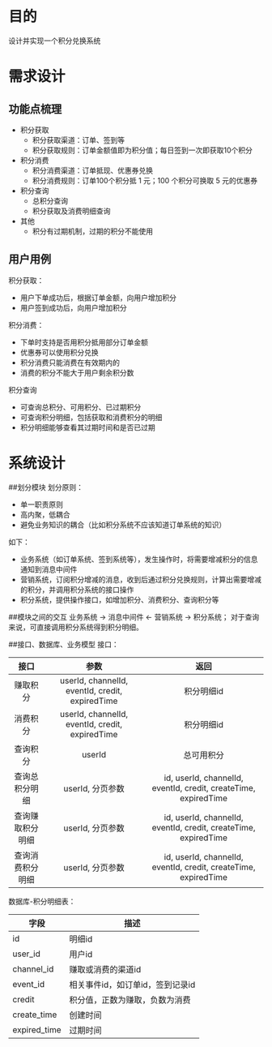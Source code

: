 # 目的
设计并实现一个积分兑换系统
# 需求设计
## 功能点梳理
- 积分获取
    - 积分获取渠道：订单、签到等
    - 积分获取规则：订单金额值即为积分值；每日签到一次即获取10个积分
- 积分消费
    - 积分消费渠道：订单抵现、优惠券兑换
    - 积分消费规则：订单100个积分抵 1 元；100 个积分可换取 5 元的优惠券
- 积分查询
    - 总积分查询
    - 积分获取及消费明细查询
- 其他
    - 积分有过期机制，过期的积分不能使用
## 用户用例
积分获取：
- 用户下单成功后，根据订单金额，向用户增加积分
- 用户签到成功后，向用户增加积分

积分消费：
- 下单时支持是否用积分抵用部分订单金额
- 优惠券可以使用积分兑换
- 积分消费只能消费在有效期内的
- 消费的积分不能大于用户剩余积分数

积分查询
- 可查询总积分、可用积分、已过期积分
- 可查询积分明细，包括获取和消费积分的明细
- 积分明细能够查看其过期时间和是否已过期


# 系统设计
##划分模块
划分原则：
- 单一职责原则
- 高内聚，低耦合
- 避免业务知识的耦合（比如积分系统不应该知道订单系统的知识）

如下：
- 业务系统（如订单系统、签到系统等），发生操作时，将需要增减积分的信息通知到消息中间件
- 营销系统，订阅积分增减的消息，收到后通过积分兑换规则，计算出需要增减的积分，并调用积分系统的接口操作
- 积分系统，提供操作接口，如增加积分、消费积分、查询积分等

##模块之间的交互
业务系统 -> 消息中间件 <- 营销系统 -> 积分系统；
对于查询来说，可直接调用积分系统得到积分明细。

##接口、数据库、业务模型
接口：

| 接口 | 参数 | 返回 |
|:----:|:----:|:----:|
|赚取积分|userId, channelId, eventId, credit, expiredTime|积分明细id|
|消费积分|userId, channelId, eventId, credit, expiredTime|积分明细id|
|查询积分|userId|总可用积分|
|查询总积分明细|userId, 分页参数|id, userId, channelId, eventId, credit, createTime, expiredTime|
|查询赚取积分明细|userId, 分页参数|id, userId, channelId, eventId, credit, createTime, expiredTime|
|查询消费积分明细|userId, 分页参数|id, userId, channelId, eventId, credit, createTime, expiredTime|

数据库-积分明细表：

|字段|描述|
|----|----|
|id|明细id|
|user_id|用户id|
|channel_id|赚取或消费的渠道id|
|event_id|相关事件id，如订单id，签到记录id|
|credit|积分值，正数为赚取，负数为消费|
|create_time|创建时间|
|expired_time|过期时间|

